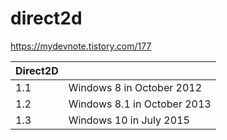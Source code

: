 # direct2d

https://mydevnote.tistory.com/177



| Direct2D |                             |
| -------- | --------------------------- |
| 1.1      | Windows 8 in October 2012   |
| 1.2      | Windows 8.1 in October 2013 |
| 1.3      | Windows 10 in July 2015     |